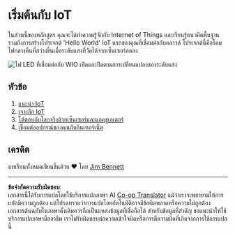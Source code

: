 <!--
CO_OP_TRANSLATOR_METADATA:
{
  "original_hash": "e2b1b891b08ef7633d285547fbe73290",
  "translation_date": "2025-08-27T21:02:12+00:00",
  "source_file": "1-getting-started/README.md",
  "language_code": "th"
}
-->
# เริ่มต้นกับ IoT

ในส่วนนี้ของหลักสูตร คุณจะได้ทำความรู้จักกับ Internet of Things และเรียนรู้แนวคิดพื้นฐาน รวมถึงการสร้างโปรเจกต์ 'Hello World' IoT แรกของคุณที่เชื่อมต่อกับคลาวด์ โปรเจกต์นี้คือโคมไฟกลางคืนที่สว่างขึ้นเมื่อระดับแสงที่วัดได้จากเซ็นเซอร์ลดลง

![ไฟ LED ที่เชื่อมต่อกับ WIO เปิดและปิดตามการเปลี่ยนแปลงของระดับแสง](../../../images/wio-running-assignment-1-1.gif)

## หัวข้อ

1. [แนะนำ IoT](lessons/1-introduction-to-iot/README.md)
1. [เจาะลึก IoT](lessons/2-deeper-dive/README.md)
1. [โต้ตอบกับโลกจริงด้วยเซ็นเซอร์และแอคชูเอเตอร์](lessons/3-sensors-and-actuators/README.md)
1. [เชื่อมต่ออุปกรณ์ของคุณกับอินเทอร์เน็ต](lessons/4-connect-internet/README.md)

## เครดิต

บทเรียนทั้งหมดเขียนขึ้นด้วย ♥️ โดย [Jim Bennett](https://GitHub.com/JimBobBennett)

---

**ข้อจำกัดความรับผิดชอบ**:  
เอกสารนี้ได้รับการแปลโดยใช้บริการแปลภาษา AI [Co-op Translator](https://github.com/Azure/co-op-translator) แม้ว่าเราจะพยายามให้การแปลมีความถูกต้อง แต่โปรดทราบว่าการแปลโดยอัตโนมัติอาจมีข้อผิดพลาดหรือความไม่ถูกต้อง เอกสารต้นฉบับในภาษาดั้งเดิมควรถือเป็นแหล่งข้อมูลที่เชื่อถือได้ สำหรับข้อมูลที่สำคัญ ขอแนะนำให้ใช้บริการแปลภาษามืออาชีพ เราไม่รับผิดชอบต่อความเข้าใจผิดหรือการตีความผิดที่เกิดจากการใช้การแปลนี้